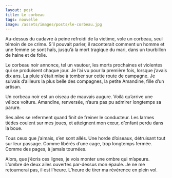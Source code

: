 ```yaml
---
layout: post
title: Le corbeau
tags: nouvelle
image: /assets/images/posts/le-corbeau.jpg
---
```




Au-dessus du cadavre à peine refroidi de la victime, vole un corbeau, seul témoin de ce crime. S’il pouvait parler, il raconterait comment un homme et une femme se sont haïs, jusqu’à la mort tragique du mari, dans un tourbillon de haine et de folie.

<!--more-->

Le corbeau noir annonce, tel un vautour, les morts prochaines et violentes qui se produisent chaque jour.  Je l’ai vu pour la première fois, lorsque j’avais dix ans. La pluie s’était mise à tomber sur cette route de campagne. Je suivais d’ailleurs la plus belle des compagnes, la petite Amandine, fille d’un artisan.

Un corbeau noir est un oiseau de mauvais augure. Voilà qu’arrive une véloce voiture. Amandine, renversée, n’aura pas pu admirer longtemps sa parure. 

Ses ailes se referment quand finit de freiner le conducteur. Les larmes tièdes coulent sur mes joues, et atteignent mon cœur, d’enfant perdu dans la boue.

Tous ceux que j’aimais, s’en sont allés. Une horde d’oiseaux, détruisant tout sur leur passage. Comme libérés d’une cage, trop longtemps fermée. Comme des pages, à jamais tournées.

Alors, que j’écris ces lignes, je vois monter une ombre qui m’apeure. L’ombre de deux ailes ouvertes par-dessus mon épaule. Je ne me retournerai pas, il est l’heure. L’heure de tirer ma révérence en plein vol.

